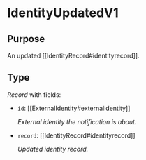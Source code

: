 # IdentityUpdatedV1

## Purpose

<!-- --8<-- [start:purpose] -->
An updated [[IdentityRecord#identityrecord]].
<!-- --8<-- [end:purpose] -->

## Type

<!-- --8<-- [start:type] -->
<div class="type">

*Record* with fields:

- `id`: [[ExternalIdentity#externalidentity]]

  *External identity the notification is about.*

- `record`: [[IdentityRecord#identityrecord]]

  *Updated identity record.*

</div>
<!-- --8<-- [end:type] -->
